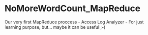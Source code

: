 # NoMoreWordCount_MapReduce
Our very first MapReduce proccess - Access Log Analyzer - For just learning purpose, but... maybe it can be useful ;-)
